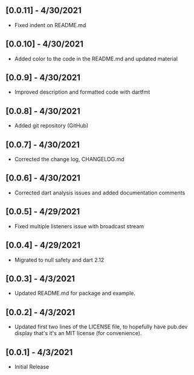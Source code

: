 ## [0.0.11] - 4/30/2021

* Fixed indent on README.md

## [0.0.10] - 4/30/2021

* Added color to the code in the README.md and updated material

## [0.0.9] - 4/30/2021

* Improved description and formatted code with dartfmt

## [0.0.8] - 4/30/2021

* Added git repository (GitHub)

## [0.0.7] - 4/30/2021

* Corrected the change log, CHANGELOG.md

## [0.0.6] - 4/30/2021

* Corrected dart analysis issues and added documentation comments

## [0.0.5] - 4/29/2021

* Fixed multiple listeners issue with broadcast stream

## [0.0.4] - 4/29/2021

* Migrated to null safety and dart 2.12

## [0.0.3] - 4/3/2021

* Updated README.md for package and example.

## [0.0.2] - 4/3/2021

* Updated first two lines of the LICENSE file, to hopefully have pub.dev display that's it's an MIT license (for convenience).

## [0.0.1] - 4/3/2021

* Initial Release









